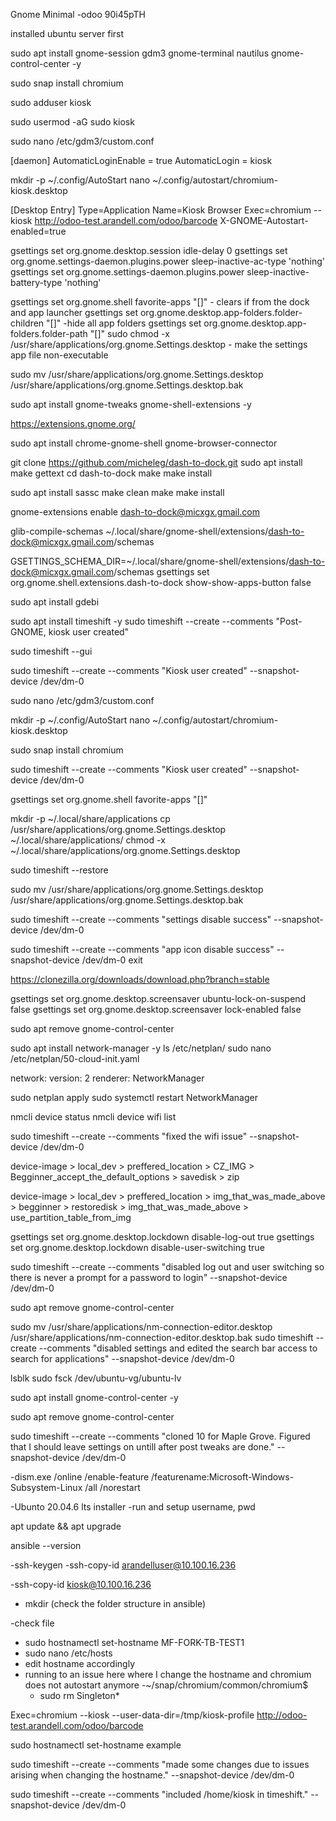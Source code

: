 Gnome Minimal
-odoo
90i45pTH

installed ubuntu server first

sudo apt install gnome-session gdm3 gnome-terminal nautilus gnome-control-center -y

sudo snap install chromium

sudo adduser kiosk

<!-- -add user to sudo (for setup) -->

sudo usermod -aG sudo kiosk

<!-- -enable autologin for kiosk -->

sudo nano /etc/gdm3/custom.conf

<!-- -edit the custom.conf to reflect below -->

[daemon]
AutomaticLoginEnable = true
AutomaticLogin = kiosk

<!-- -create the autro start folder and file -->

mkdir -p ~/.config/AutoStart
nano ~/.config/autostart/chromium-kiosk.desktop

<!-- -in the file -->

[Desktop Entry]
Type=Application
Name=Kiosk Browser
Exec=chromium --kiosk http://odoo-test.arandell.com/odoo/barcode
X-GNOME-Autostart-enabled=true

<!-- -disable screen sleep. dont need to do this if done on ui-->

gsettings set org.gnome.desktop.session idle-delay 0
gsettings set org.gnome.settings-daemon.plugins.power sleep-inactive-ac-type 'nothing'
gsettings set org.gnome.settings-daemon.plugins.power sleep-inactive-battery-type 'nothing'

<!-- Disable Access to Settings in GNOME. make sure kiosk we are signed into kiosk user. Check above also. those steps may also require to be logged in as kiosk
    this step is important for the cloning step. it makes sure that kiosk user retains all the settings.
 -->

gsettings set org.gnome.shell favorite-apps "[]" - clears if from the dock and app launcher
gsettings set org.gnome.desktop.app-folders.folder-children "[]" -hide all app folders
gsettings set org.gnome.desktop.app-folders.folder-path "[]"
sudo chmod -x /usr/share/applications/org.gnome.Settings.desktop - make the settings app file non-executable

<!-- some of the above did not work to remove the Settings. the one below did. not sure if I even need to do the ones above -->

sudo mv /usr/share/applications/org.gnome.Settings.desktop /usr/share/applications/org.gnome.Settings.desktop.bak

<!-- turning back on temp so I can make adustments to the device. then will turn back off. -->

<!-- installing ext to hide dock -->

sudo apt install gnome-tweaks gnome-shell-extensions -y

<!-- extension installed correctly, but due to the server version, have to install the extension to chromium -follow prompts- -->

https://extensions.gnome.org/

<!-- then -->

sudo apt install chrome-gnome-shell gnome-browser-connector

<!-- having issues installing dash to dock. trying to clone it from git -->

git clone https://github.com/micheleg/dash-to-dock.git
sudo apt install make gettext
cd dash-to-dock
make
make install

<!-- ran  into an issue here. had to download -->

sudo apt install sassc
make clean
make
make install

<!-- I think install is in the wrong folder trying to fix this. -->

gnome-extensions enable dash-to-dock@micxgx.gmail.com

<!-- this cmd below was unnecesarry I believe -->

glib-compile-schemas ~/.local/share/gnome-shell/extensions/dash-to-dock@micxgx.gmail.com/schemas

<!-- disable the app icon: 9 dots -->

GSETTINGS_SCHEMA_DIR=~/.local/share/gnome-shell/extensions/dash-to-dock@micxgx.gmail.com/schemas gsettings set org.gnome.shell.extensions.dash-to-dock show-show-apps-button false

<!-- OK FROM HERE. IT LOOKS SATISFACTORY. I just need to take the settings icon out of the top right and keyboard. splashtop -->
<!-- note. there are some issues back in the admin user. The settings in kiosk are supposed to stick over there but. I am seeing some glitches on the admin side -->
<!-- cant get the setting icon on teh OSK to not show. skipping for now. attempting splashtop
    I am able to get into the network via
    "other locations in file explorer

    double clicked: Splashtop_Streamer_Ubuntu_amd64.deb

    I have to install a tool for deb files

 -->

sudo apt install gdebi

<!-- install is good. device shows up in splashtop. but, can not splashtop into it becasue of wayland seession. splashtop does not support wayland. we have to swithc to x11 session  -->

<!-- STARTING OVER ... SPLASHTOP BROKE EVERYTHING -->

<!-- installing timeshift -->

sudo apt install timeshift -y
sudo timeshift --create --comments "Post-GNOME, kiosk user created"

<!-- error here: Failed to create snapshot: Maybe a wrong directory. fixing directory -->

sudo timeshift --gui

<!-- the above gave an error because it was trying to save to the wrong partiiton. also sudo timeshift --gui also failed. below is what worked -->

sudo timeshift --create --comments "Kiosk user created" --snapshot-device /dev/dm-0

<!-- MOVING ON WITH KIOSK INSTALLATION -->

sudo nano /etc/gdm3/custom.conf

<!-- create dir and file if does not already exist -->

mkdir -p ~/.config/AutoStart
nano ~/.config/autostart/chromium-kiosk.desktop

<!-- had an issue here. I forgot to install chromium -->

sudo snap install chromium

sudo timeshift --create --comments "Kiosk user created" --snapshot-device /dev/dm-0

<!-- going to disable settings -->

<!-- clears if from the dock and app launcher. reboot. its still there -->

gsettings set org.gnome.shell favorite-apps "[]"

mkdir -p ~/.local/share/applications
cp /usr/share/applications/org.gnome.Settings.desktop ~/.local/share/applications/
chmod -x ~/.local/share/applications/org.gnome.Settings.desktop

<!-- restore -->

sudo timeshift --restore

<!-- had issues with ttrying to just disable settings for kiosk user. but could not get it to stick. just did it globally -->

sudo mv /usr/share/applications/org.gnome.Settings.desktop /usr/share/applications/org.gnome.Settings.desktop.bak

sudo timeshift --create --comments "settings disable success" --snapshot-device /dev/dm-0

<!-- attempting install for extension to get rid of app icon 9dots -->
<!-- ok followed the above notes. went kind of smoothly. it works -->

sudo timeshift --create --comments "app icon disable success" --snapshot-device /dev/dm-0
exit

<!-- TODO: MAYBE LOCKDOWN CHROME ACCESS AND KEYBOARD SETTINGS ACCESS
 -->

 <!-- BEGINING CLONEZILLA PROCESS. -->

https://clonezilla.org/downloads/download.php?branch=stable

 <!-- CPU Architecture: amd64, File Type: ISO -->
 <!-- used belenaEtccher to clone. Was weary about this, because I made an attempt with belenaEtcher in the past and it was glitch.
    seems like it worked successfully now though.
    I need to usbs for this process. The surface only has one usb port. I could not find a functioning usb hub, so I had to work around by
    partitioning the same usb. A few extra steps was involed, including downloading 7zip and manually extracting the iso to the clonezilla 
    partition, becasue belenaEtcher will clone the whole stick and not jsut the partiition.

    ok. clone looks successfull. Checking to see what kind of post edits I need to do.
    
  -->
  <!-- disable sign in a suspend -->

gsettings set org.gnome.desktop.screensaver ubuntu-lock-on-suspend false
gsettings set org.gnome.desktop.screensaver lock-enabled false

<!-- kiosk user can still access settings thru: Power Mode, Bluetooth.
    if I turn all this off can I still connect to bluetooth
 -->

sudo apt remove gnome-control-center

 <!-- the above works. but choosing to just leave this as a post set up. After bluetooth install and any other necessary installs. I can shut it down. -->
 <!-- I have a wifi issue. The wifi icon has been missing. IDK when it started to be missing. This maybe an issue and I need it to come back -->
 <!-- So the icon is always missing. I only have wifi because of the initial ubuntu server install. It connects to the specified wifi that I set theere and 
    then everything gets cloned over. I can no longer access wifi with out makiing drastic tweaks.
  -->
<!-- ATTENMPTING TO FIX -->

sudo apt install network-manager -y
ls /etc/netplan/
sudo nano /etc/netplan/50-cloud-init.yaml

<!-- add the "renderer" key value pair to the .yaml file -->

network:
version: 2
renderer: NetworkManager

sudo netplan apply
sudo systemctl restart NetworkManager

<!-- check now if NetworkManager is managing WiFi -->

nmcli device status
nmcli device wifi list

<!-- I can controll wifi on cli, but it does look like the icon has appeared now. This is satisfactory. -->
<!-- create a timeshift here. -->

sudo timeshift --create --comments "fixed the wifi issue" --snapshot-device /dev/dm-0

<!-- clonezilla process -->
<!-- selecting options on the clonezilla process -->

device-image > local_dev > preffered_location > CZ_IMG > Begginner_accept_the_default_options > savedisk > zip

<!-- selecting options for eh actual clone on a device -->

device-image > local_dev > preffered_location > img_that_was_made_above > begginner > restoredisk > img_that_was_made_above > use_partition_table_from_img

<!-- note the above steps do have options inbetween. the steps listed are the important ones -->

<!-- POST CLONE CHECKS-->
<!-- making sure that there are no ways that the user has to login. If need to switch to admin, can just turn this off. or ssh.-->

gsettings set org.gnome.desktop.lockdown disable-log-out true
gsettings set org.gnome.desktop.lockdown disable-user-switching true

<!-- the above are optional. going to leave them for now and see what happend durihg testing. just inform user not to log out
    no. we need no log in so there is never a password that needs to be used.
    final: disabled the two above settings
 -->

<!-- disable settings access entirely. timeshift here first -->

sudo timeshift --create --comments "disabled log out and user switching so there is never a prompt for a password to login" --snapshot-device /dev/dm-0

<!-- disable settings -->

sudo apt remove gnome-control-center

<!-- tried to disable the search bar, but it seems like you cant so I had to diable the desktop applicaction icons individually -->

sudo mv /usr/share/applications/nm-connection-editor.desktop /usr/share/applications/nm-connection-editor.desktop.bak
sudo timeshift --create --comments "disabled settings and edited the search bar access to search for applications" --snapshot-device /dev/dm-0

<!-- clonezilla -->
<!-- failed to clone -->
<!-- so something was curupted with the master surface. had to boot into the clonezilla shell and: -->

lsblk
sudo fsck /dev/ubuntu-vg/ubuntu-lv

<!-- realized at the end of the coloning option that you can run this check. -->

<!-- CLONING 10 FOR MG -->
<!-- I have to turn on settings for now, so we can initially tweak settings according to needs: wifi, bluetooth.. etc -->
<!-- turned on manually to all devices cloned and turned back on on Master. -->

sudo apt install gnome-control-center -y

<!-- connected bluetooth barcode scanner. turned settings back off -->

sudo apt remove gnome-control-center

<!-- reconnects fine -->
<!--  -->
<!-- time shift here -->

sudo timeshift --create --comments "cloned 10 for Maple Grove. Figured that I should leave settings on untill after post tweaks are done." --snapshot-device /dev/dm-0

<!-- TODO:
   chromium --kiosk \
  --proxy-server="0.0.0.0:1234" \
  --proxy-bypass-list="your-allowed-site.com,localhost,127.0.0.1"

Update autostart cmd
[Desktop Entry]
Type=Application
Exec=chromium --kiosk https://your-allowed-site.com --proxy-server="0.0.0.0:1234" --proxy-bypass-list="your-allowed-site.com"
Hidden=false
X-GNOME-Autostart-enabled=true
Name=Chromium Kiosk

 -->

<!-- May 5th 2025 -->
<!-- ANSIBLE -->
<!--  -->
<!-- doing this project on Jim T's machine. Its a Windows Enterprise. -->
<!-- Windows enterprise does not support wsl 2 -->

-dism.exe /online /enable-feature /featurename:Microsoft-Windows-Subsystem-Linux /all /norestart

<!-- go to Microsoft store and download -->

-Ubunto 20.04.6 lts installer
-run and setup username, pwd

apt update && apt upgrade

ansible --version

<!-- Make sure ssh is enabled on devices. On control node generate ssh key -->

-ssh-keygen
-ssh-copy-id arandelluser@10.100.16.236

<!-- Need to add the ssh key to each user that requires controlling. going to default to just adding the kiosk -->

-ssh-copy-id kiosk@10.100.16.236

<!-- Clean mainatainalble inventory -->

- mkdir (check the folder structure in ansible)

<!-- edit the hosts.ini file: -->

-check file

<!-- added another device. had to change the hostname -->

- sudo hostnamectl set-hostname MF-FORK-TB-TEST1
- sudo nano /etc/hosts
- edit hostname accordingly
- running to an issue here where I change the hostname and chromium does not autostart anymore
  <!-- chromium creates a file "singleton" that has to be deleted everytime the hostname is changed or chromium will not start. in this dir: -->
  -~/snap/chromium/common/chromium$
  - sudo rm Singleton\*

<!-- after removing the Singleton files, edit .config/autostart -->

Exec=chromium --kiosk --user-data-dir=/tmp/kiosk-profile http://odoo-test.arandell.com/odoo/barcode

<!-- can now change hostname and chromium will autostart. this opens a temp/disposable profile each time. this does cause sign out to happen everytime a reboot happends -->

sudo hostnamectl set-hostname example

<!-- timeshift here -->

sudo timeshift --create --comments "made some changes due to issues arising when changing the hostname." --snapshot-device /dev/dm-0

<!-- timeshift in kiosk user is fine, just include /home/kiosk in timeshift settings -->

sudo timeshift --create --comments "included /home/kiosk in timeshift." --snapshot-device /dev/dm-0

<!-- cloning. cloned using the date as the name of the clone -->
<!-- good. tested changing hostnames, chromium is starting as usual.  -->
<!-- continue with ansible -->

<!-- copied ssh key to devices: .8 and .230. I can ssh without password -->
